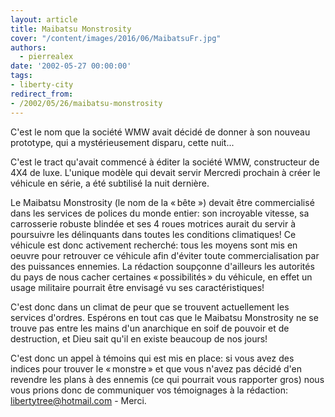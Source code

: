 ```yaml
---
layout: article
title: Maibatsu Monstrosity
cover: "/content/images/2016/06/MaibatsuFr.jpg"
authors:
  - pierrealex
date: '2002-05-27 00:00:00'
tags:
- liberty-city
redirect_from:
- /2002/05/26/maibatsu-monstrosity
---
```


C'est le nom que la société WMW avait décidé de donner à son nouveau prototype, qui a mystérieusement disparu, cette nuit...

C'est le tract qu'avait commencé à éditer la société WMW, constructeur de 4X4 de luxe. L'unique modèle qui devait servir Mercredi prochain à créer le véhicule en série, a été subtilisé la nuit dernière.

Le Maibatsu Monstrosity (le nom de la « bête ») devait être commercialisé dans les services de polices du monde entier: son incroyable vitesse, sa carrosserie robuste blindée et ses 4 roues motrices aurait du servir à poursuivre les délinquants dans toutes les conditions climatiques! Ce véhicule est donc activement recherché: tous les moyens sont mis en oeuvre pour retrouver ce véhicule afin d'éviter toute commercialisation par des puissances ennemies. La rédaction soupçonne d'ailleurs les autorités du pays de nous cacher certaines « possibilités » du véhicule, en effet un usage militaire pourrait être envisagé vu ses caractéristiques!

C'est donc dans un climat de peur que se trouvent actuellement les services d'ordres. Espérons en tout cas que le Maibatsu Monstrosity ne se trouve pas entre les mains d'un anarchique en soif de pouvoir et de destruction, et Dieu sait qu'il en existe beaucoup de nos jours!

C'est donc un appel à témoins qui est mis en place: si vous avez des indices pour trouver le « monstre » et que vous n'avez pas décidé d'en revendre les plans à des ennemis (ce qui pourrait vous rapporter gros) nous vous prions donc de communiquer vos témoignages à la rédaction: [libertytree@hotmail.com](mailto:libertytree@hotmail.com) - Merci.